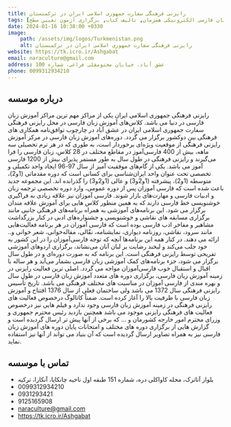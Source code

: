 ```yaml
---
title: رایزنی فرهنگی سفارت جمهوری اسلامی ایران در ترکمنستان
tags: [آموزش زبان فارسی حضوری, آموزش زبان فارسی الکترونیکی همزمان, تالیف کتاب, برگزاری آزمون تعیین سطح]
date: 2024-01-16 10:38:00 +0330
image: 
    path: /assets/img/logos/Turkmenistan.png
    alt: رایزنی فرهنگی سفارت جمهوری اسلامی ایران در ترکمنستان
website: https://tk.icro.ir/Ashgabat
email: naraculture@gmail.com
address: عشق آباد، خیابان مختومقلی فراغی، شماره 100
phone: 0099312934210
---
```


## درباره موسسه
رایزنی فرهنگی جمهوری اسلامی ایران یکی از مراکز مهم ترین مراکز آموزش زبان فارسی در دنیا می باشد. کلاس‌های آموزش زبان فارسی در محل رایزنی فرهنگی سفارت جمهوری اسلامی ایران در عشق آباد در چارچوب توافق‌نامه همکاری های فرهنگی بین دوکشور برگزار می گردد. دوره‌های آموزش زبان فارسی در مرکز آموزش رایزنی فرهنگی از موقعیت ویژه‌ای برخوردار است، به طوری که در هر ترم تحصیلی سه ماهه، بیش از 400 فارسی‌آموز در مقاطع مختلف در 28 کلاس، زبان فارسی را فرا می‌گیرند و رایزنی فرهنگی در طول سال به طور مستمر پذیرای بیش از 1200 فارسی آموز می باشد. یکی از گام‌های موفقیت آمیز از سال 97-96 ایجاد واحد تکمیلی و تخصصی تحت عنوان واحد ایران‌شناسی برای کسانی است که دوره مقدماتی (1و2)، متوسطه (1و2)، پیشرفته (1و2و3) و عالی (1و2و3) را گذرانده اند. این مجموعه جدید باعث شده است که فارسی آموزان پس از دوره عمومی، وارد دوره تخصصی ترجمه زبان و ادبیات فارسی و مهارت‌های بازار شوند. فارسی آموزان نیز علاقه زیادی به فراگیری خوشنویسی خط فارسی دارند که به همین منظور کلاس هایی برای آموزش علاقه مندان برگزار می شود. این برنامه‌های آموزشی به همراه برنامه‌های فرهنگی جانبی مانند برگزاری مسابقه های نقاشی و خوشنویسی و جشنواره‌های ادبی در کنار بزرگداشت مشاهیر و مفاخر ادب فارسی بوده است که فارسی آموزان در هر برنامه فعالیت‌هایی مانند سرود، نقاشی، روزنامه دیواری، نمایشنامه، نقّالی، مقاله‌خوانی، شعر خوانی و.. ارائه می دهند. در کنار همه این برنامه‌ها آنچه که توجه فارسی‌آموزان را در این کشور به خود جلب می‌کند و لبخند رضایت بر لبان آنان می‌نشاند، برگزاری اردوهای آموزشی تفریحی توسط رایزنی فرهنگی است. این برنامه که به صورت دوره‌ای و در طول سال برگزار می شود، جزء برنامه‌های کمک آموزشی زبان فارسی بشمار می‌آید و هر ساله با اقبال و استقبال خوب فارسی‌آموزان مواجه می گردد.
اصلی ترین فعالیت رایزنی در زمینه آموزش زبان فارسی، برگزاری دوره های متعدد آموزش زبان فارسی در طول سال و بهره مندی از فارسی آموزان در مناسبت های مختلف فرهنگی می باشد.
تاریخ تأسیس رایزنی فرهنگی سال 1372 می باشد ولی ساختمان فعلی از سال 1376 افتتاح و آموزش زبان فارسی با ظرفیت بالا را آغاز کرده است.
ضمناً کاتالوگ درخصوص فعالیت های رایزنی فرهنگی در زمینه آموزش زبان فارسی وجود ندارد و فیلم هایی نیز درخصوص فعالیت های فرهنگی رایزنی موجود می باشد همچنین بازدید رئیس محترم جمهوری و وزرای محترم امور خارجه کشورمان و ... که برخی از آنها پیش تر ارسال گردیده است و گزارش هایی از برگزاری دوره های مختلف و امتحانات پایان دوره های آموزش زبان فارسی نیز به همراه تصاویر ارسال گردیده است که آن بنیاد می تواند از آنها نیز استفاده نماید.

## تماس با موسسه
- بلوار آتاترک، محله کاواکلی دره، شماره 151 طبقه اول ناحیه چانکایا، آنکارا، ترکیه
- 0099312934210
- 0931293421
- 9125165908
- naraculture@gmail.com
- https://tk.icro.ir/Ashgabat